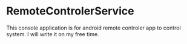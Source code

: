 RemoteControlerService
======================

This console application is for android remote controler app to control system.
I will write it on my free time.
